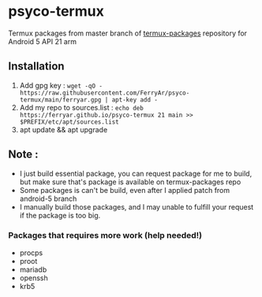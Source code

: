 psyco-termux
=============
Termux packages from master branch of [termux-packages](https://github.com/termux/termux-packages) repository for Android 5 API 21 arm

## Installation
1. Add gpg key : `wget -qO - https://raw.githubusercontent.com/FerryAr/psyco-termux/main/ferryar.gpg | apt-key add -`
2. Add my repo to sources.list : `echo deb https://ferryar.github.io/psyco-termux 21 main >> $PREFIX/etc/apt/sources.list`
3. apt update && apt upgrade

## Note :
- I just build essential package, you can request package for me to build, but make sure that's package is available on termux-packages repo
- Some packages is can't be build, even after I applied patch from android-5 branch
- I manually build those packages, and I may unable to fulfill your request if the package is too big.

### Packages that requires more work (help needed!)
- procps
- proot
- mariadb
- openssh
- krb5
